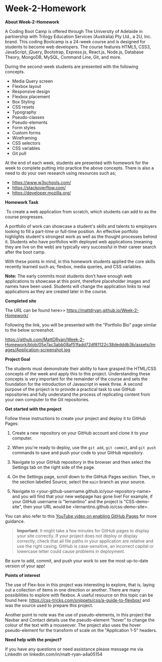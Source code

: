 # Week-2-Homework

**About Week-2-Homework**

A Coding Boot Camp is offered through The University of Adelaide in partnership with Trilogy Education Services (Australia) Pty Ltd., a 2U, Inc. brand. This coding Bootcamp is a 24-week course and is designed for students to become web developers. The course features HTML5, CSS3, JavaScript, jQuery, Bootstrap, Express.js, React.js, Node.js, Database Theory, MongoDB, MySQL, Command Line, Git, and more.

During the second-week students are presented with the following concepts.

- Media Query screen
- Flexbox layout
- Responsive design
- Flexbox placement
- Box Styling
- CSS resets
- Typography
- Pseudo-classes
- Pseudo-elements
- Form styles
- Custom forms
- Wireframing
- CSS selectors
- CSS variables
- Git pull

At the end of each week, students are presented with homework for the week to complete putting into practice the above concepts. There is also a need to do your own research using resources such as;

- https://www.w3schools.com/ 
- https://stackoverflow.com/
- https://developer.mozilla.org/

**Homework Task**

 To create a web application from scratch, which students can add to as the course progresses. 

A portfolio of work can showcase a student's skills and talents to employers looking to fill a part-time or full-time position. An effective portfolio highlights student's strongest work as well as the thought processes behind it. Students who have portfolios with deployed web applications (meaning they are live on the web) are typically very successful in their career search after the boot camp. 

With these points in mind, in this homework students applied the core skills recently learned such as; flexbox, media queries, and CSS variables. 

**Note:** The early commits most students don't have enough web applications to showcase at this point, therefore placeholder images and names have been used. Students will change the application links to real applications as they are created later in the course.

**Completed site**

The URL can be found here>> https://mattdryan.github.io/Week-2-Homework/

Following the link, you will be presented with the "Portfolio Bio" page similar to the below screenshot.

https://github.com/MattDRyan/Week-2-Homework/blob/05e7ac3abb08af51fadd72df81122c38dedddb3b/assets/Images/Application-screenshot.jpg

**Project Goal**

The students must demonstrate their ability to have grasped the HTML/CSS concepts of the week and apply this to this project. Understanding these concepts is very important for the remainder of the course and sets the foundation for the introduction of Javascript in week three. A second purpose of the project is to provide a practical task to use GitHub repositories and fully understand the process of replicating content from your own computer to the Git repositories. 

**Get started with the project**

Follow these instructions to create your project and deploy it to GitHub Pages:

1. Create a new repository on your GitHub account and clone it to your computer.

2. When you're ready to deploy, use the `git add`, `git commit`, and `git push` commands to save and push your code to your GitHub repository.

3. Navigate to your GitHub repository in the browser and then select the Settings tab on the right side of the page.

4. On the Settings page, scroll down to the GitHub Pages section. Then, in the section labelled Source, select the `main` branch as your source.

5. Navigate to <your-github-username.github.io/your-repository-name> and you will find that your new webpage has gone live! For example, if your GitHub username is "lernantino" and the project is "CSS-demo-site", then your URL would be <lernantino.github.io/css-demo-site>.

You can also refer to this [YouTube video on enabling GitHub Pages](https://youtu.be/P4Mu1t5rIXg) for more guidance.

> **Important**: It might take a few minutes for GitHub pages to display your site correctly. If your project does not deploy or display correctly, check that all file paths in your application are relative and use the right casing. GitHub is case-sensitive, an incorrect capital or lowercase letter could cause problems in deployment.

Be sure to add, commit, and push your work to see the most up-to-date version of your app!

**Points of interest**

The use of Flex-box in this project was interesting to explore, that is, laying out a collection of items in one direction or another. There are many possibilities to explore with flexbox. A useful resource on this topic can be found here: https://css-tricks.com/snippets/css/a-guide-to-flexbox/ and was the source used to prepare this project.

Another point to note was the use of pseudo-elements, in this project the Navbar and Contact details use the pseudo-element "hover" to change the colour of the text with a mouseover. The project also uses the hover pseudo-element for the transform of scale on the "Application 1-5" headers.


**Need help with the project?**

If you have any questions or need assistance please message me via LinkedIn on linkedin.com/in/matt-ryan-a4a05154
